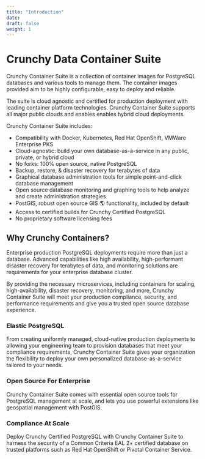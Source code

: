 ```yaml
---
title: "Introduction"
date:
draft: false
weight: 1
---
```


# Crunchy Data Container Suite

Crunchy Container Suite is a collection of container images for PostgreSQL databases
and various tools to manage them.  The container images provided aim to be highly
configurable, easy to deploy and reliable.

The suite is cloud agnostic and certified for production deployment
with leading container platform technologies. Crunchy Container Suite supports all
major public clouds and enables enables hybrid cloud deployments.

Crunchy Container Suite includes:

* Compatibility with Docker, Kubernetes, Red Hat OpenShift, VMWare Enterprise PKS
* Cloud-agnostic: build your own database-as-a-service in any public, private, or hybrid cloud
* No forks: 100% open source, native PostgreSQL
* Backup, restore, & disaster recovery for terabytes of data
* Graphical database administration tools for simple point-and-click database management
* Open source database monitoring and graphing tools to help analyze and create administration strategies
* PostGIS, robust open source GIS 🌎 functionality, included by default
* Access to certified builds for Crunchy Certified PostgreSQL
* No proprietary software licensing fees

## Why Crunchy Containers?

Enterprise production PostgreSQL deployments require more than just a database.
Advanced capabilities like high availability, high-performant disaster recovery
for terabytes of data, and monitoring solutions are requirements for your
enterprise database cluster.

By providing the necessary microservices, including containers for scaling,
high-availability, disaster recovery, monitoring, and more,
Crunchy Container Suite will meet your production compliance, security,
and performance requirements and give you a trusted open source database experience.

### Elastic PostgreSQL

From creating uniformly managed, cloud-native production
deployments to allowing your engineering team to provision databases that meet
your compliance requirements, Crunchy Container Suite gives your organization the
flexibility to deploy your own personalized database-as-a-service tailored to
your needs.

### Open Source For Enterprise

Crunchy Container Suite comes with essential
open source tools for PostgreSQL management at scale, and lets you use powerful
extensions like geospatial management with PostGIS.

### Compliance At Scale

Deploy Crunchy Certified PostgreSQL with Crunchy Container
Suite to harness the security of a Common Criteria EAL 2+ certified
database on trusted platforms such as Red Hat OpenShift or Pivotal Container Service.
